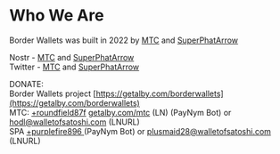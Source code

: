# Who We Are

Border Wallets was built in 2022 by [MTC](https://bio.site/mtc) and [SuperPhatArrow](https://github.com/superphatarrow)<br>

Nostr - [MTC](https://nostrplebs.com/s/mtc) and [SuperPhatArrow](https://snort.social/p/npub1fguyv0p2whngcfzpdemjpganhmamp6ngwt26q35jcw0p368jmjkqy27896)<br>
Twitter - [MTC](https://twitter.com/ghostofmtc) and [SuperPhatArrow](https://twitter.com/superphatarrow)<br>

DONATE:<br>
Border Wallets project [https://getalby.com/borderwallets](https://getalby.com/borderwallets)<br>
MTC: [+roundfield87f](https://paynym.is/+roundfield87f) [getalby.com/mtc](https://getalby.com/mtc) (LN) (PayNym Bot) or hodl@walletofsatoshi.com (LNURL)<br>
SPA [+purplefire896 ](https://paynym.is/+purplefire896) (PayNym Bot) or plusmaid28@walletofsatoshi.com (LNURL)<br>
